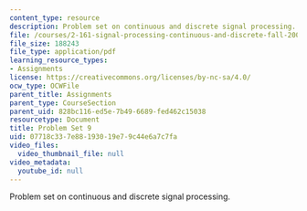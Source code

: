 ```yaml
---
content_type: resource
description: Problem set on continuous and discrete signal processing.
file: /courses/2-161-signal-processing-continuous-and-discrete-fall-2008/07718c337e88193019e79c44e6a7c7fa_ps9.pdf
file_size: 188243
file_type: application/pdf
learning_resource_types:
- Assignments
license: https://creativecommons.org/licenses/by-nc-sa/4.0/
ocw_type: OCWFile
parent_title: Assignments
parent_type: CourseSection
parent_uid: 828bc116-ed5e-7b49-6689-fed462c15038
resourcetype: Document
title: Problem Set 9
uid: 07718c33-7e88-1930-19e7-9c44e6a7c7fa
video_files:
  video_thumbnail_file: null
video_metadata:
  youtube_id: null
---
```

Problem set on continuous and discrete signal processing.